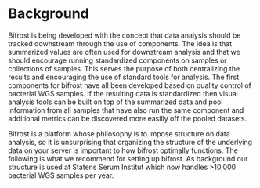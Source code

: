 # Background

Bifrost is being developed with the concept that data analysis should be tracked downstream through the use of components. The idea is that summarized values are often used for downstream analysis and that we should encourage running standardized components on samples or collections of samples. This serves the purpose of both centralizing the results and encouraging the use of standard tools for analysis. The first components for bifrost have all been developed based on quality control of bacterial WGS samples. If the resulting data is standardized then visual analysis tools can be built on top of the summarized data and pool information from all samples that have also run the same component and additional metrics can be discovered more easilly off the pooled datasets.

Bifrost is a platform whose philosophy is to impose structure on data analysis, so it is unsurprising that organizing the structure of the underlying data on your server is important to how bifrost optimally functions. The following is what we recommend for setting up bifrost. As background our structure is used at Statens Serum Institut which now handles >10,000 bacterial WGS samples per year.
